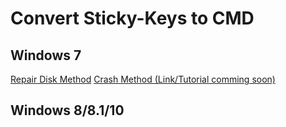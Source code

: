 # Convert Sticky-Keys to CMD

## Windows 7
[Repair Disk Method](https://www.howtogeek.com/96630/how-to-reset-your-forgotten-windows-password-the-easy-way/)
[Crash Method (Link/Tutorial comming soon)]()


## Windows 8/8.1/10
